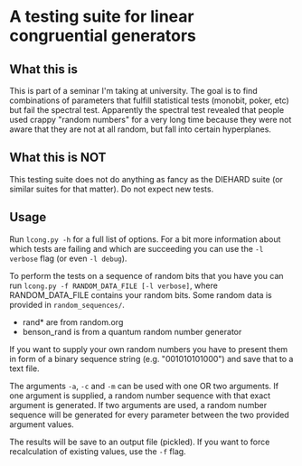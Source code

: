 # A testing suite for linear congruential generators

## What this is

This is part of a seminar I'm taking at university. The goal is to find
combinations of parameters that fulfill statistical tests (monobit, poker, etc)
but fail the spectral test. Apparently the spectral test revealed that people
used crappy "random numbers" for a very long time because they were not aware
that they are not at all random, but fall into certain hyperplanes.

## What this is NOT

This testing suite does not do anything as fancy as the DIEHARD suite (or
similar suites for that matter). Do not expect new tests.

## Usage

Run ```lcong.py -h``` for a full list of options. For a bit more information about which tests are failing
and which are succeeding you can use the ```-l verbose``` flag (or even ```-l debug```).

To perform the tests on a sequence of random bits that you have you can run
```lcong.py -f RANDOM_DATA_FILE [-l verbose]```, where RANDOM_DATA_FILE contains
your random bits. Some random data is provided in ```random_sequences/```.

* rand* are from random.org
* benson_rand is from a quantum random number generator

If you want to supply your own random numbers you have to present them in form of a binary sequence string (e.g. "001010101000") and save that to a text file.

The arguments ```-a```, ```-c``` and ```-m``` can be used with one OR two arguments. If one argument is supplied, a random number sequence with that exact argument is generated. If two arguments are used, a random number sequence will be generated for every parameter between the two provided argument values.

The results will be save to an output file (pickled). If you want to force recalculation of existing values, use the ```-f``` flag.
